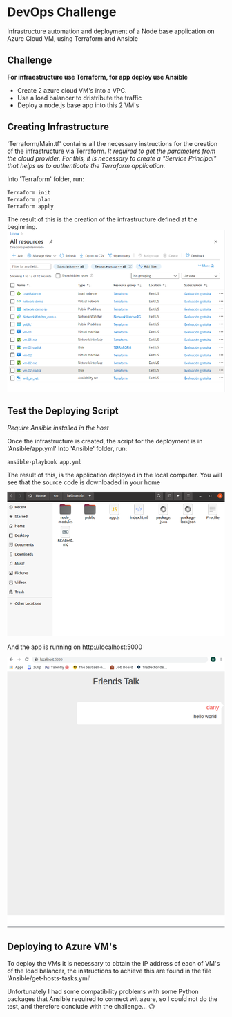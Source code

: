 # DevOps Challenge
Infrastructure automation and deployment of a Node base application on Azure Cloud VM, using Terraform and Ansible

## Challenge
**For infraestructure use Terraform, for app deploy use Ansible**
- Create 2  azure cloud VM's into a VPC.
- Use a load balancer to dristribute the traffic
- Deploy a node.js base app into this 2 VM's 

## Creating Infrastructure
'Terraform/Main.tf' contains all the necessary instructions for the creation of the infrastructure via Terraform.
_It required to get the parameters from the cloud provider. For this, it is necessary to create a "Service Principal" that helps us to authenticate the Terraform application._

Into 'Terraform' folder, run:

```
Terraform init
Terraform plan
Terraform apply
```

The result of this is the creation of the infrastructure defined at the beginning.
![alt text](https://raw.githubusercontent.com/edalonzoh90/DevOpsChallenge/master/Media/img01.png)

## Test the Deploying Script
_Require Ansible installed in the host_

Once the infrastructure is created, the script for the deployment is in 'Ansible/app.yml'
Into 'Ansible' folder, run:
```
ansible-playbook app.yml
```
The result of this, is the application deployed in the local computer.
You will see that the source code is downloaded in your home

![alt text](https://raw.githubusercontent.com/edalonzoh90/DevOpsChallenge/master/Media/img04.png)

And the app is running on http://localhost:5000 

![alt text](https://raw.githubusercontent.com/edalonzoh90/DevOpsChallenge/master/Media/img03.png)

## Deploying to Azure VM's

To deploy the VMs it is necessary to obtain the IP address of each of VM's of the load balancer, the instructions to achieve this are found in the file 'Ansible/get-hosts-tasks.yml'

Unfortunately I had some compatibility problems with some Python packages that Ansible required to connect wit azure, so I could not do the test, and therefore conclude with the challenge... :disappointed_relieved:
